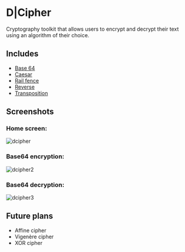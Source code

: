# D|Cipher
Cryptography toolkit that allows users to encrypt and decrypt their text using an algorithm of their choice.

## Includes

  - [Base 64](https://en.wikipedia.org/wiki/Base64)
  - [Caesar](https://en.wikipedia.org/wiki/Caesar_cipher)
  - [Rail fence](https://en.wikipedia.org/wiki/Rail_fence_cipher)
  - [Reverse](https://en.wikipedia.org/wiki/Substitution_cipher)
  - [Transposition](https://en.wikipedia.org/wiki/Transposition_cipher) 

## Screenshots
### Home screen:
![dcipher](https://github.com/Knign/D-Cipher/assets/110326359/5cfb93e8-3b4b-4b2f-90e0-35cb2543c2bd)
### Base64 encryption:
![dcipher2](https://github.com/Knign/D-Cipher/assets/110326359/db9670ca-2d45-4a90-9ef3-3805c4cabd56)
### Base64 decryption:
![dcipher3](https://github.com/Knign/D-Cipher/assets/110326359/92fdde1e-c1ff-422b-b262-e07cf788b3df)


## Future plans
- Affine cipher
- Vigenère cipher
- XOR cipher
